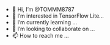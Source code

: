 - 👋 Hi, I’m @TOMMM8787
- 👀 I’m interested in TensorFlow Lite...
- 🌱 I’m currently learning ...
- 💞️ I’m looking to collaborate on ...
- 📫 How to reach me ...

<!---
TOMMM8787/TOMMM8787 is a ✨ special ✨ repository because its `README.md` (this file) appears on your GitHub profile.
You can click the Preview link to take a look at your changes.
--->
